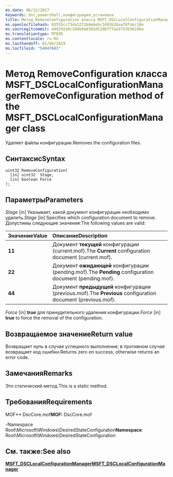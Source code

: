 ```yaml
---
ms.date: 06/12/2017
keywords: dsc,powershell,конфигурация,установка
title: Метод RemoveConfiguration класса MSFT_DSCLocalConfigurationManager
ms.openlocfilehash: 03555cc73da1272bdebebc3d93b26aaf8fabc18e
ms.sourcegitcommit: e04292a9c10de9a8391d529b7f7aa3753b362dbe
ms.translationtype: MTE95
ms.contentlocale: ru-RU
ms.lasthandoff: 01/04/2019
ms.locfileid: "54047683"
---
```

# <a name="removeconfiguration-method-of-the-msftdsclocalconfigurationmanager-class"></a><span data-ttu-id="a594b-103">Метод RemoveConfiguration класса MSFT_DSCLocalConfigurationManager</span><span class="sxs-lookup"><span data-stu-id="a594b-103">RemoveConfiguration method of the MSFT_DSCLocalConfigurationManager class</span></span>

<span data-ttu-id="a594b-104">Удаляет файлы конфигурации.</span><span class="sxs-lookup"><span data-stu-id="a594b-104">Removes the configuration files.</span></span>

## <a name="syntax"></a><span data-ttu-id="a594b-105">Синтаксис</span><span class="sxs-lookup"><span data-stu-id="a594b-105">Syntax</span></span>

```mof
uint32 RemoveConfiguration(
  [in] uint32  Stage,
  [in] boolean Force
);
```

## <a name="parameters"></a><span data-ttu-id="a594b-106">Параметры</span><span class="sxs-lookup"><span data-stu-id="a594b-106">Parameters</span></span>

<span data-ttu-id="a594b-107">*Stage* \[in\] Указывает, какой документ конфигурации необходимо удалить.</span><span class="sxs-lookup"><span data-stu-id="a594b-107">*Stage* \[in\] Specifies which configuration document to remove.</span></span> <span data-ttu-id="a594b-108">Допустимы следующие значения:</span><span class="sxs-lookup"><span data-stu-id="a594b-108">The following values are valid:</span></span>

|<span data-ttu-id="a594b-109">Значение</span><span class="sxs-lookup"><span data-stu-id="a594b-109">Value</span></span> |<span data-ttu-id="a594b-110">Описание</span><span class="sxs-lookup"><span data-stu-id="a594b-110">Description</span></span> |
|:--- |:---|
|<span data-ttu-id="a594b-111">**1**</span><span class="sxs-lookup"><span data-stu-id="a594b-111">**1**</span></span> | <span data-ttu-id="a594b-112">Документ **текущей** конфигурации (current.mof).</span><span class="sxs-lookup"><span data-stu-id="a594b-112">The **Current** configuration document (current.mof).</span></span> |
|<span data-ttu-id="a594b-113">**2**</span><span class="sxs-lookup"><span data-stu-id="a594b-113">**2**</span></span> | <span data-ttu-id="a594b-114">Документ **ожидающей** конфигурации (pending.mof).</span><span class="sxs-lookup"><span data-stu-id="a594b-114">The **Pending** configuration document (pending.mof).</span></span>  |
|<span data-ttu-id="a594b-115">**4**</span><span class="sxs-lookup"><span data-stu-id="a594b-115">**4**</span></span> | <span data-ttu-id="a594b-116">Документ **предыдущей** конфигурации (previous.mof).</span><span class="sxs-lookup"><span data-stu-id="a594b-116">The **Previous** configuration document (previous.mof).</span></span> |

<span data-ttu-id="a594b-117">*Force* \[in\] **true** для принудительного удаления конфигурации.</span><span class="sxs-lookup"><span data-stu-id="a594b-117">*Force* \[in\] **true** to force the removal of the configuration.</span></span>

## <a name="return-value"></a><span data-ttu-id="a594b-118">Возвращаемое значение</span><span class="sxs-lookup"><span data-stu-id="a594b-118">Return value</span></span>

<span data-ttu-id="a594b-119">Возвращает нуль в случае успешного выполнения; в противном случае возвращает код ошибки.</span><span class="sxs-lookup"><span data-stu-id="a594b-119">Returns zero on success; otherwise returns an error code.</span></span>

## <a name="remarks"></a><span data-ttu-id="a594b-120">Замечания</span><span class="sxs-lookup"><span data-stu-id="a594b-120">Remarks</span></span>

<span data-ttu-id="a594b-121">Это статический метод.</span><span class="sxs-lookup"><span data-stu-id="a594b-121">This is a static method.</span></span>

## <a name="requirements"></a><span data-ttu-id="a594b-122">Требования</span><span class="sxs-lookup"><span data-stu-id="a594b-122">Requirements</span></span>

<span data-ttu-id="a594b-123">MOF\*\* DscCore.mof</span><span class="sxs-lookup"><span data-stu-id="a594b-123">**MOF:** DscCore.mof</span></span>

<span data-ttu-id="a594b-124">-Namespace Root\Microsoft\Windows\DesiredStateConfiguration</span><span class="sxs-lookup"><span data-stu-id="a594b-124">**Namespace**: Root\Microsoft\Windows\DesiredStateConfiguration</span></span>

## <a name="see-also"></a><span data-ttu-id="a594b-125">См. также:</span><span class="sxs-lookup"><span data-stu-id="a594b-125">See also</span></span>

[<span data-ttu-id="a594b-126">**MSFT_DSCLocalConfigurationManager**</span><span class="sxs-lookup"><span data-stu-id="a594b-126">**MSFT_DSCLocalConfigurationManager**</span></span>](msft-dsclocalconfigurationmanager.md)